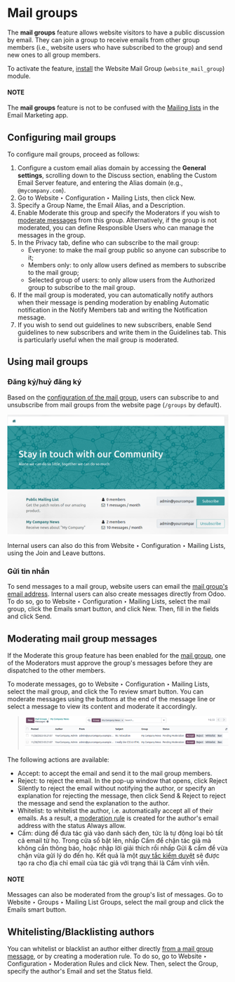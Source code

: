# Mail groups

The **mail groups** feature allows website visitors to have a public discussion by email. They can
join a group to receive emails from other group members (i.e., website users who have subscribed to
the group) and send new ones to all group members.

To activate the feature, [install](../../general/apps_modules.md#general-install) the Website Mail Group
(`website_mail_group`) module.

#### NOTE
The **mail groups** feature is not to be confused with the
[Mailing lists](../../marketing/email_marketing/mailing_lists.md) in the Email Marketing app.

<a id="website-mailing-lists-configure-groups"></a>

## Configuring mail groups

To configure mail groups, proceed as follows:

1. Configure a custom email alias domain by accessing the **General settings**, scrolling down to
   the Discuss section, enabling the Custom Email Server feature, and
   entering the Alias domain (e.g., `@mycompany.com`).
2. Go to Website ‣ Configuration ‣ Mailing Lists, then click New.
3. Specify a Group Name, the Email Alias, and a Description.
4. Enable Moderate this group and specify the Moderators if you wish to
   [moderate messages](#website-mailing-lists-moderate) from this group. Alternatively, if the
   group is not moderated, you can define Responsible Users who can manage the messages
   in the group.
5. In the Privacy tab, define who can subscribe to the mail group:
   - Everyone: to make the mail group public so anyone can subscribe to it;
   - Members only: to only allow users defined as members to subscribe to the mail group;
   - Selected group of users: to only allow users from the Authorized group
     to subscribe to the mail group.
6. If the mail group is moderated, you can automatically notify authors when their message is
   pending moderation by enabling Automatic notification in the Notify
   Members tab and writing the Notification message.
7. If you wish to send out guidelines to new subscribers, enable Send guidelines to new
   subscribers and write them in the Guidelines tab. This is particularly useful when
   the mail group is moderated.

## Using mail groups

### Đăng ký/huỷ đăng ký

Based on the [configuration of the mail group](#website-mailing-lists-configure-groups),
users can subscribe to and unsubscribe from mail groups from the website page (`/groups` by default).

![Mail group web page.](../../../.gitbook/assets/mail-group-page.png)

Internal users can also do this from Website ‣ Configuration ‣ Mailing Lists,
using the Join and Leave buttons.

### Gửi tin nhắn

To send messages to a mail group, website users can email the [mail group's email address](#website-mailing-lists-configure-groups). Internal users can also create messages directly from
Odoo. To do so, go to Website ‣ Configuration ‣ Mailing Lists, select the mail
group, click the Emails smart button, and click New. Then, fill in the
fields and click Send.

<a id="website-mailing-lists-moderate"></a>

## Moderating mail group messages

If the Moderate this group feature has been enabled for the
[mail group](#website-mailing-lists-configure-groups), one of the Moderators must
approve the group's messages before they are dispatched to the other members.

To moderate messages, go to Website ‣ Configuration ‣ Mailing Lists, select the
mail group, and click the To review smart button. You can moderate messages using the
buttons at the end of the message line or select a message to view its content and moderate it
accordingly.

> ![Moderation buttons in the message line.](../../../.gitbook/assets/mail-group-moderation.png)

The following actions are available:

- Accept: to accept the email and send it to the mail group members.
- Reject: to reject the email. In the pop-up window that opens, click
  Reject Silently to reject the email without notifying the author, or specify an
  explanation for rejecting the message, then click Send & Reject to reject the message
  and send the explanation to the author.
- Whitelist: to whitelist the author, i.e. automatically accept all of their emails. As
  a result, a [moderation rule](#website-mailing-lists-moderate) is created for the author's
  email address with the status Always allow.
- Cấm: dùng để đưa tác giả vào danh sách đen, tức là tự động loại bỏ tất cả email từ họ. Trong cửa sổ bật lên, nhấp Cấm để chặn tác giả mà không cần thông báo, hoặc nhập lời giải thích rồi nhấp Gửi & cấm để vừa chặn vừa gửi lý do đến họ. Kết quả là một [quy tắc kiểm duyệt](#website-mailing-lists-moderate) sẽ được tạo ra cho địa chỉ email của tác giả với trạng thái là Cấm vĩnh viễn.

#### NOTE
Messages can also be moderated from the group's list of messages. Go to Website
‣ Groups ‣ Mailing List Groups, select the mail group and click the Emails smart
button.

<a id="website-mailing-lists-moderation-rules"></a>

## Whitelisting/Blacklisting authors

You can whitelist or blacklist an author either directly [from a mail group message](#website-mailing-lists-moderate), or by creating a moderation rule. To do so, go to
Website ‣ Configuration ‣ Moderation Rules and click New. Then,
select the Group, specify the author's Email and set the Status
field.
